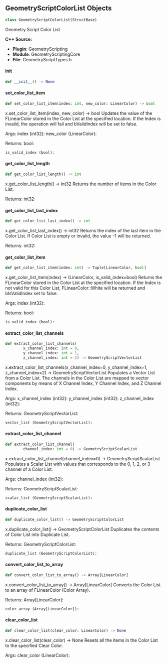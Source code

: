 ## GeometryScriptColorList Objects

```python
class GeometryScriptColorList(StructBase)
```

Geometry Script Color List

**C++ Source:**

- **Plugin**: GeometryScripting
- **Module**: GeometryScriptingCore
- **File**: GeometryScriptTypes.h

<a id="unreal.GeometryScriptColorList.__init__"></a>

#### __init__

```python
def __init__() -> None
```

<a id="unreal.GeometryScriptColorList.set_color_list_item"></a>

#### set_color_list_item

```python
def set_color_list_item(index: int, new_color: LinearColor) -> bool
```

x.set_color_list_item(index, new_color) -> bool
Updates the value of the FLinearColor stored in the Color List at the specified location.
If the Index is invalid, the operation will fail and bValidIndex will be set to false.

Args:
    index (int32): 
    new_color (LinearColor): 

Returns:
    bool: 

    is_valid_index (bool):

<a id="unreal.GeometryScriptColorList.get_color_list_length"></a>

#### get_color_list_length

```python
def get_color_list_length() -> int
```

x.get_color_list_length() -> int32
Returns the number of items in the Color List.

Returns:
    int32:

<a id="unreal.GeometryScriptColorList.get_color_list_last_index"></a>

#### get_color_list_last_index

```python
def get_color_list_last_index() -> int
```

x.get_color_list_last_index() -> int32
Returns the index of the last item in the Color List.
If Color List is empty or invalid, the value -1 will be returned.

Returns:
    int32:

<a id="unreal.GeometryScriptColorList.get_color_list_item"></a>

#### get_color_list_item

```python
def get_color_list_item(index: int) -> Tuple[LinearColor, bool]
```

x.get_color_list_item(index) -> (LinearColor, is_valid_index=bool)
Returns the FLinearColor stored in the Color List at the specified location.
If the Index is not valid for this Color List, FLinearColor::White will be returned and bIsValidIndex set to false.

Args:
    index (int32): 

Returns:
    bool: 

    is_valid_index (bool):

<a id="unreal.GeometryScriptColorList.extract_color_list_channels"></a>

#### extract_color_list_channels

```python
def extract_color_list_channels(
        x_channel_index: int = 0,
        y_channel_index: int = 1,
        z_channel_index: int = 2) -> GeometryScriptVectorList
```

x.extract_color_list_channels(x_channel_index=0, y_channel_index=1, z_channel_index=2) -> GeometryScriptVectorList
Populates a Vector List from a Color List. The channels in the Color List are mapped to vector components by means of X Channel Index, Y Channel Index, and Z Channel Index.

Args:
    x_channel_index (int32): 
    y_channel_index (int32): 
    z_channel_index (int32): 

Returns:
    GeometryScriptVectorList: 

    vector_list (GeometryScriptVectorList):

<a id="unreal.GeometryScriptColorList.extract_color_list_channel"></a>

#### extract_color_list_channel

```python
def extract_color_list_channel(
        channel_index: int = 0) -> GeometryScriptScalarList
```

x.extract_color_list_channel(channel_index=0) -> GeometryScriptScalarList
Populates a Scalar List with values that corresponds to the 0, 1, 2, or 3 channel of a Color List.

Args:
    channel_index (int32): 

Returns:
    GeometryScriptScalarList: 

    scalar_list (GeometryScriptScalarList):

<a id="unreal.GeometryScriptColorList.duplicate_color_list"></a>

#### duplicate_color_list

```python
def duplicate_color_list() -> GeometryScriptColorList
```

x.duplicate_color_list() -> GeometryScriptColorList
Duplicates the contents of Color List into Duplicate List.

Returns:
    GeometryScriptColorList: 

    duplicate_list (GeometryScriptColorList):

<a id="unreal.GeometryScriptColorList.convert_color_list_to_array"></a>

#### convert_color_list_to_array

```python
def convert_color_list_to_array() -> Array[LinearColor]
```

x.convert_color_list_to_array() -> Array[LinearColor]
Converts the Color List to an array of FLinearColor (Color Array).

Returns:
    Array[LinearColor]: 

    color_array (Array[LinearColor]):

<a id="unreal.GeometryScriptColorList.clear_color_list"></a>

#### clear_color_list

```python
def clear_color_list(clear_color: LinearColor) -> None
```

x.clear_color_list(clear_color) -> None
Resets all the items in the Color List to the specified Clear Color.

Args:
    clear_color (LinearColor):

<a id="unreal.GeometryScriptPolyPath"></a>